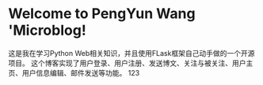 # Welcome to PengYun Wang 'Microblog!

这是我在学习Python Web相关知识，并且使用FLask框架自己动手做的一个开源项目。
这个博客实现了用户登录、用户注册、发送博文、关注与被关注、用户主页、用户信息编辑、邮件发送等功能。
123